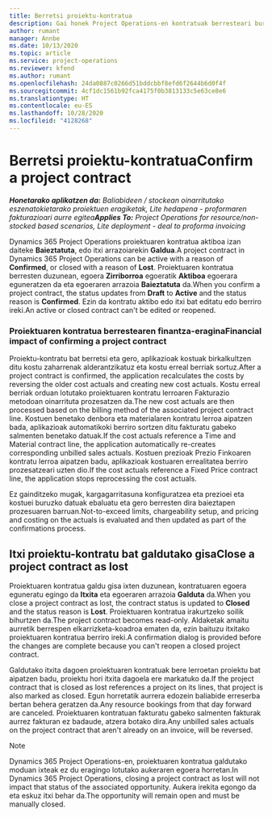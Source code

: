 ```yaml
---
title: Berretsi proiektu-kontratua
description: Gai honek Project Operations-en kontratuak berresteari buruzko informazioa eskaintzen du.
author: rumant
manager: Annbe
ms.date: 10/13/2020
ms.topic: article
ms.service: project-operations
ms.reviewer: kfend
ms.author: rumant
ms.openlocfilehash: 24da0887c0266d51bddcbbf8efd6f2644b6d0f4f
ms.sourcegitcommit: 4cf1dc1561b92fca4175f0b3813133c5e63ce8e6
ms.translationtype: HT
ms.contentlocale: eu-ES
ms.lasthandoff: 10/28/2020
ms.locfileid: "4128268"
---
```

# <a name="confirm-a-project-contract"></a><span data-ttu-id="9ac53-103">Berretsi proiektu-kontratua</span><span class="sxs-lookup"><span data-stu-id="9ac53-103">Confirm a project contract</span></span>

<span data-ttu-id="9ac53-104">_**Honetarako aplikatzen da:** Baliabideen / stockean oinarritutako eszenatokietarako proiektuen eragiketak, Lite hedapena - proformaren fakturazioari aurre egitea_</span><span class="sxs-lookup"><span data-stu-id="9ac53-104">_**Applies To:** Project Operations for resource/non-stocked based scenarios, Lite deployment - deal to proforma invoicing_</span></span>

<span data-ttu-id="9ac53-105">Dynamics 365 Project Operations proiektuaren kontratua aktiboa izan daiteke **Baieztatuta**, edo itxi arrazoiarekin **Galdua**.</span><span class="sxs-lookup"><span data-stu-id="9ac53-105">A project contract in Dynamics 365 Project Operations can be active with a reason of **Confirmed**, or closed with a reason of **Lost**.</span></span> <span data-ttu-id="9ac53-106">Proiektuaren kontratua berresten duzunean, egoera **Zirriborroa** egoeratik **Aktiboa** egoerara eguneratzen da eta egoeraren arrazoia **Baieztatuta** da.</span><span class="sxs-lookup"><span data-stu-id="9ac53-106">When you confirm a project contract, the status updates from **Draft** to **Active** and the status reason is **Confirmed**.</span></span> <span data-ttu-id="9ac53-107">Ezin da kontratu aktibo edo itxi bat editatu edo berriro ireki.</span><span class="sxs-lookup"><span data-stu-id="9ac53-107">An active or closed contract can't be edited or reopened.</span></span> 

### <a name="financial-impact-of-confirming-a-project-contract"></a><span data-ttu-id="9ac53-108">Proiektuaren kontratua berrestearen finantza-eragina</span><span class="sxs-lookup"><span data-stu-id="9ac53-108">Financial impact of confirming a project contract</span></span>

<span data-ttu-id="9ac53-109">Proiektu-kontratu bat berretsi eta gero, aplikazioak kostuak birkalkultzen ditu kostu zaharrenak alderantzikatuz eta kostu erreal berriak sortuz.</span><span class="sxs-lookup"><span data-stu-id="9ac53-109">After a project contract is confirmed, the application recalculates the costs by reversing the older cost actuals and creating new cost actuals.</span></span> <span data-ttu-id="9ac53-110">Kostu erreal berriak orduan lotutako proiektuaren kontratu lerroaren Fakturazio metodoan oinarrituta prozesatzen da.</span><span class="sxs-lookup"><span data-stu-id="9ac53-110">The new cost actuals are then processed based on the billing method of the associated project contract line.</span></span> <span data-ttu-id="9ac53-111">Kostuen benetako denbora eta materialaren kontratu lerroa aipatzen bada, aplikazioak automatikoki berriro sortzen ditu fakturatu gabeko salmenten benetako datuak.</span><span class="sxs-lookup"><span data-stu-id="9ac53-111">If the cost actuals reference a Time and Material contract line, the application automatically re-creates corresponding unbilled sales actuals.</span></span> <span data-ttu-id="9ac53-112">Kostuen prezioak Prezio Finkoaren kontratu lerroa aipatzen badu, aplikazioak kostuaren errealitatea berriro prozesatzeari uzten dio.</span><span class="sxs-lookup"><span data-stu-id="9ac53-112">If the cost actuals reference a Fixed Price contract line, the application stops reprocessing the cost actuals.</span></span>

<span data-ttu-id="9ac53-113">Ez gainditzeko mugak, kargagarritasuna konfiguratzea eta prezioei eta kostuei buruzko datuak ebaluatu eta gero berresten dira baieztapen prozesuaren barruan.</span><span class="sxs-lookup"><span data-stu-id="9ac53-113">Not-to-exceed limits, chargeability setup, and pricing and costing on the actuals is evaluated and then updated as part of the confirmations process.</span></span>

## <a name="close-a-project-contract-as-lost"></a><span data-ttu-id="9ac53-114">Itxi proiektu-kontratu bat galdutako gisa</span><span class="sxs-lookup"><span data-stu-id="9ac53-114">Close a project contract as lost</span></span>

<span data-ttu-id="9ac53-115">Proiektuaren kontratua galdu gisa ixten duzunean, kontratuaren egoera eguneratu egingo da **Itxita** eta egoeraren arrazoia **Galduta** da.</span><span class="sxs-lookup"><span data-stu-id="9ac53-115">When you close a project contract as lost, the contract status is updated to **Closed** and the status reason is **Lost**.</span></span> <span data-ttu-id="9ac53-116">Proiektuaren kontratua irakurtzeko soilik bihurtzen da.</span><span class="sxs-lookup"><span data-stu-id="9ac53-116">The project contract becomes read-only.</span></span> <span data-ttu-id="9ac53-117">Aldaketak amaitu aurretik berrespen elkarrizketa-koadroa ematen da, ezin baituzu itxitako proiektuaren kontratua berriro ireki.</span><span class="sxs-lookup"><span data-stu-id="9ac53-117">A confirmation dialog is provided before the changes are complete because you can't reopen a closed project contract.</span></span>

<span data-ttu-id="9ac53-118">Galdutako itxita dagoen proiektuaren kontratuak bere lerroetan proiektu bat aipatzen badu, proiektu hori itxita dagoela ere markatuko da.</span><span class="sxs-lookup"><span data-stu-id="9ac53-118">If the project contract that is closed as lost references a project on its lines, that project is also marked as closed.</span></span> <span data-ttu-id="9ac53-119">Egun horretatik aurrera edozein baliabide erreserba bertan behera geratzen da.</span><span class="sxs-lookup"><span data-stu-id="9ac53-119">Any resource bookings from that day forward are canceled.</span></span> <span data-ttu-id="9ac53-120">Proiektuaren kontratuan fakturatu gabeko salmenten fakturak aurrez fakturan ez badaude, atzera botako dira.</span><span class="sxs-lookup"><span data-stu-id="9ac53-120">Any unbilled sales actuals on the project contract that aren't already on an invoice, will be reversed.</span></span>

> [!NOTE]
> <span data-ttu-id="9ac53-121">Dynamics 365 Project Operations-en, proiektuaren kontratua galdutako moduan ixteak ez du eragingo lotutako aukeraren egoera horretan.</span><span class="sxs-lookup"><span data-stu-id="9ac53-121">In Dynamics 365 Project Operations, closing a project contract as lost will not impact that status of the associated opportunity.</span></span> <span data-ttu-id="9ac53-122">Aukera irekita egongo da eta eskuz itxi behar da.</span><span class="sxs-lookup"><span data-stu-id="9ac53-122">The opportunity will remain open and must be manually closed.</span></span>
